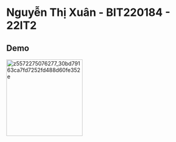 <h1>Nguyễn Thị Xuân - BIT220184 - 22IT2 </h1>
<h2>Demo</h2>
<img src="https://github.com/xuannguyen2k4/Styling--React-Native/assets/129494438/3f2e798b-0954-42b5-afce-dfe32301d485" alt="z5572275076277_30bd79163ca7fd7252fd488d60fe352e" width="200"/>
